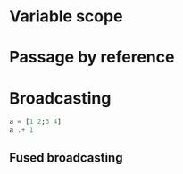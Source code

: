 # Variable scope

# Passage by reference


# Broadcasting

```Julia
a = [1 2;3 4]
a .+ 1
```
## Fused broadcasting
